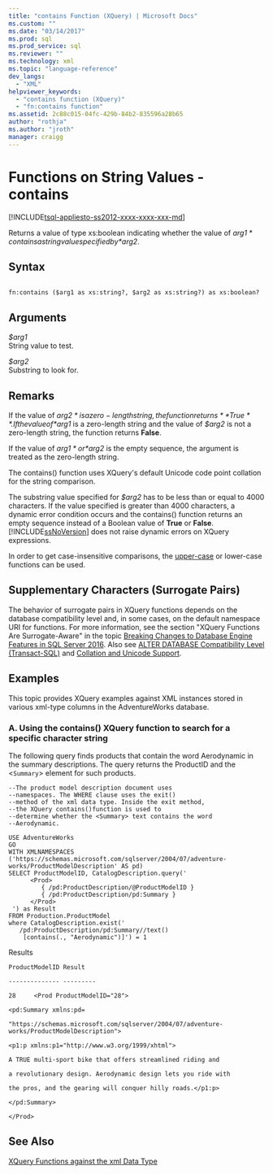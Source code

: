 ```yaml
---
title: "contains Function (XQuery) | Microsoft Docs"
ms.custom: ""
ms.date: "03/14/2017"
ms.prod: sql
ms.prod_service: sql
ms.reviewer: ""
ms.technology: xml
ms.topic: "language-reference"
dev_langs: 
  - "XML"
helpviewer_keywords: 
  - "contains function (XQuery)"
  - "fn:contains function"
ms.assetid: 2c88c015-04fc-429b-84b2-835596a28b65
author: "rothja"
ms.author: "jroth"
manager: craigg
---
```

# Functions on String Values - contains
[!INCLUDE[tsql-appliesto-ss2012-xxxx-xxxx-xxx-md](../includes/tsql-appliesto-ss2012-xxxx-xxxx-xxx-md.md)]

  Returns a value of type xs:boolean indicating whether the value of *$arg1* contains a string value specified by *$arg2*.  
  
## Syntax  
  
```  
  
fn:contains ($arg1 as xs:string?, $arg2 as xs:string?) as xs:boolean?  
```  
  
## Arguments  
 *$arg1*  
 String value to test.  
  
 *$arg2*  
 Substring to look for.  
  
## Remarks  
 If the value of *$arg2* is a zero-length string, the function returns **True**. If the value of *$arg1* is a zero-length string and the value of *$arg2* is not a zero-length string, the function returns **False**.  
  
 If the value of *$arg1* or *$arg2* is the empty sequence, the argument is treated as the zero-length string.  
  
 The contains() function uses XQuery's default Unicode code point collation for the string comparison.  
  
 The substring value specified for *$arg2* has to be less than or equal to 4000 characters. If the value specified is greater than 4000 characters, a dynamic error condition occurs and the contains() function returns an empty sequence instead of a Boolean value of **True** or **False**. [!INCLUDE[ssNoVersion](../includes/ssnoversion-md.md)] does not raise dynamic errors on XQuery expressions.  
  
 In order to get case-insensitive comparisons, the [upper-case](../xquery/functions-on-string-values-upper-case.md) or lower-case functions can be used.  
  
## Supplementary Characters (Surrogate Pairs)  
 The behavior of surrogate pairs in XQuery functions depends on the database compatibility level and, in some cases, on the default namespace URI for functions. For more information, see the section "XQuery Functions Are Surrogate-Aware" in the topic [Breaking Changes to Database Engine Features in SQL Server 2016](../database-engine/breaking-changes-to-database-engine-features-in-sql-server-2016.md). Also see [ALTER DATABASE Compatibility Level &#40;Transact-SQL&#41;](../t-sql/statements/alter-database-transact-sql-compatibility-level.md) and [Collation and Unicode Support](../relational-databases/collations/collation-and-unicode-support.md).  
  
## Examples  
 This topic provides XQuery examples against XML instances stored in various xml-type columns in the AdventureWorks database.  
  
### A. Using the contains() XQuery function to search for a specific character string  
 The following query finds products that contain the word Aerodynamic in the summary descriptions. The query returns the ProductID and the <`Summary`> element for such products.  
  
```  
--The product model description document uses  
--namespaces. The WHERE clause uses the exit()  
--method of the xml data type. Inside the exit method,  
--the XQuery contains()function is used to  
--determine whether the <Summary> text contains the word  
--Aerodynamic.   
  
USE AdventureWorks  
GO  
WITH XMLNAMESPACES ('https://schemas.microsoft.com/sqlserver/2004/07/adventure-works/ProductModelDescription' AS pd)  
SELECT ProductModelID, CatalogDescription.query('  
      <Prod>  
         { /pd:ProductDescription/@ProductModelID }  
         { /pd:ProductDescription/pd:Summary }  
      </Prod>  
 ') as Result  
FROM Production.ProductModel  
where CatalogDescription.exist('  
   /pd:ProductDescription/pd:Summary//text()  
    [contains(., "Aerodynamic")]') = 1  
```  
  
 Results  
  
 `ProductModelID Result`  
  
 `-------------- ---------`  
  
 `28     <Prod ProductModelID="28">`  
  
 `<pd:Summary xmlns:pd=`  
  
 `"https://schemas.microsoft.com/sqlserver/2004/07/adventure-works/ProductModelDescription">`  
  
 `<p1:p xmlns:p1="http://www.w3.org/1999/xhtml">`  
  
 `A TRUE multi-sport bike that offers streamlined riding and`  
  
 `a revolutionary design. Aerodynamic design lets you ride with`  
  
 `the pros, and the gearing will conquer hilly roads.</p1:p>`  
  
 `</pd:Summary>`  
  
 `</Prod>`  
  
## See Also  
 [XQuery Functions against the xml Data Type](../xquery/xquery-functions-against-the-xml-data-type.md)  
  
  
